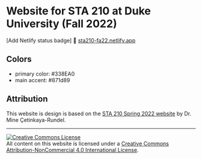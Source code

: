 # Website for STA 210 at Duke University (Fall 2022)

[Add Netlify status badge]
:link: [sta210-fa22.netlify.app](https://sta210-fa22.netlify.app/)

## Colors

- primary color: #338EA0
- main accent: #871d89

## Attribution

This website is design is based on the [STA 210 Spring 2022 website](https://sta210-s22.github.io/website/) by Dr. Mine Çetinkaya-Rundel. 
<hr> 

<a rel="license" href="http://creativecommons.org/licenses/by-nc/4.0/"><img alt="Creative Commons License" style="border-width:0" src="https://i.creativecommons.org/l/by-nc/4.0/88x31.png" /></a><br />All content on this website is licensed under a <a rel="license" href="http://creativecommons.org/licenses/by-nc/4.0/">Creative Commons Attribution-NonCommercial 4.0 International License</a>.